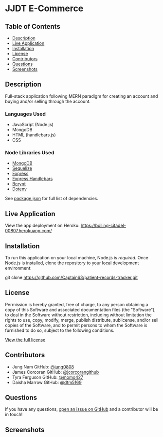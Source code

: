 # JJDT E-Commerce 

## Table of Contents
* [Description](#description)
* [Live Application](#live-application)
* [Installation](#installation)
* [License](#license)
* [Contributors](#contributors)
* [Questions](#questions)
* [Screenshots](#screenshots)

## Description
Full-stack application following MERN paradigm for creating an account and buying and/or selling through the account. 

### Languages Used
- JavaScript (Node.js)
- MongoDB
- HTML (handlebars.js)
- CSS

### Node Libraries Used
- [MongoDB](https://www.npmjs.com/package/mongodb)
- [Sequelize](https://www.npmjs.com/package/sequelize)
- [Express](https://www.npmjs.com/package/express)
- [Express Handlebars](https://www.npmjs.com/package/express-handlebars)
- [Bcrypt](https://www.npmjs.com/package/bcrypt)
- [Dotenv](https://www.npmjs.com/package/dotenv)

See [package.json](./package.json) for full list of dependencies.

## Live Application
View the app deployment on Heroku: https://boiling-citadel-00807.herokuapp.com/

## Installation
To run this application on your local machine, Node.js is _required_. Once Node.js is installed, clone the repository to your local development environment:

git clone https://github.com/Captain63/patient-records-tracker.git


## License
Permission is hereby granted, free of charge, to any person obtaining a copy of this Software and associated documentation files (the "Software"), to deal in the Software without  restriction, including without limitation the rights to use, copy, modify, merge, publish distribute, sublicense, and/or sell copies of the Software, and to permit persons to whom the Software is furnished to do so, subject to the following conditions.

[View the full license](./LICENSE)

## Contributors
- Jung Nam GitHub: [@jung0808](https://github.com/jung0808)
- James Corcoran GitHub: [@jcorcorangithub](https://github.com/jcorcorangithub)
- Tyra Ferguson GitHub: [@momo427](https://github.com/momo427)
- Daisha Marrow GitHub: [@dtm5169](https://github.com/dtm5169)


## Questions
If you have any questions, [open an issue on GitHub](https://github.com/jcorcorangithub/jjdt_e-commerce) and a contributor will be in touch!

## Screenshots
<!-- ![alt text](screenshots/screenshot1.png)
![alt text](screenshots/screenshot2.png)
![alt text](screenshots/screenshot3.png)
![alt text](screenshots/screenshot4.png) -->
